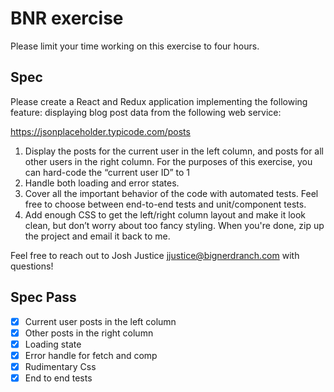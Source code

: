 # BNR exercise

Please limit your time working on this exercise to four hours.

## Spec

Please create a React and Redux application implementing the following feature: displaying blog post data from the following web service:

https://jsonplaceholder.typicode.com/posts

1. Display the posts for the current user in the left column, and posts for all other users in the right column. For the purposes of this exercise, you can hard-code the “current user ID” to 1
2. Handle both loading and error states.
3. Cover all the important behavior of the code with automated tests. Feel free to choose between end-to-end tests and unit/component tests.
4. Add enough CSS to get the left/right column layout and make it look clean, but don’t worry about too fancy styling.
When you're done, zip up the project and email it back to me.

Feel free to reach out to Josh Justice jjustice@bignerdranch.com with questions!

## Spec Pass

* [x] Current user posts in the left column
* [x] Other posts in the right column
* [x] Loading state
* [x] Error handle for fetch and comp
* [x] Rudimentary Css
* [x] End to end tests
